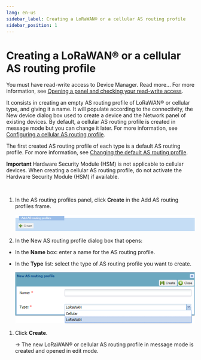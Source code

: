 ```yaml
---
lang: en-us
sidebar_label: Creating a LoRaWAN® or a cellular AS routing profile
sidebar_position: 1
---
```


# Creating a LoRaWAN® or a cellular AS routing profile

You must have read-write access to Device Manager. Read more\... For
more information, see [Opening a panel and checking your read-write
access](../use-interface.md#opening-a-panel-and-checking-your-read-write-access).

It consists in creating an empty AS routing profile of LoRaWAN® or
cellular type, and giving it a name. It will populate according to the
connectivity, the New device dialog box used to create a device and the
Network panel of existing devices. By default, a cellular AS routing
profile is created in message mode but you can change it later. For more
information, see [Configuring a cellular AS routing
profile](configure-cellular-as-routing-profile).

The first created AS routing profile of each type is a default AS
routing profile. For more information, see [Changing the default AS
routing profile](change-default-as-routing-profile).

**Important** Hardware Security Module (HSM) is not applicable to
cellular devices. When creating a cellular AS routing profile, do not
activate the Hardware Security Module (HSM) if available.

 

1.  In the AS routing profiles panel, click **Create** in the Add AS
    routing profiles frame.

    ![](./_images/creating-a-lorawan-or-a-cellular-1-1.png)

2.  In the New AS routing profile dialog box that opens:

- In the **Name** box: enter a name for the AS routing profile.

- In the **Type** list: select the type of AS routing profile you want
  to create.

  ![](./_images/creating-a-lorawan-or-a-cellular-1-2.png)

1.  Click **Create**.

    -\> The new LoRaWAN® or cellular AS routing profile in message mode
    is created and opened in edit mode.
